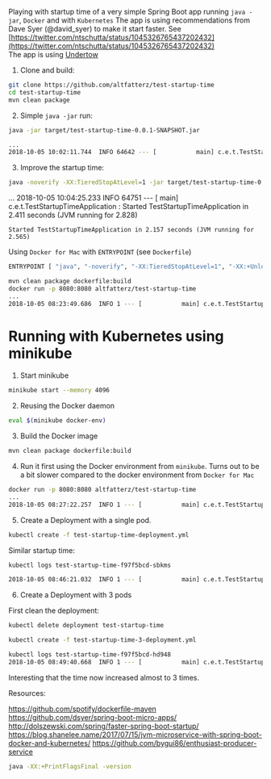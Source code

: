 Playing with startup time of a very simple Spring Boot app running `java -jar`, `Docker` and with `Kubernetes`
The app is using recommendations from Dave Syer (@david_syer) to make it start faster. See [https://twitter.com/ntschutta/status/1045326765437202432](https://twitter.com/ntschutta/status/1045326765437202432)  
The app is using [Undertow](http://undertow.io/)

1. Clone and build:

```bash
git clone https://github.com/altfatterz/test-startup-time
cd test-startup-time
mvn clean package
```

2. Simple `java -jar` run:
```bash
java -jar target/test-startup-time-0.0.1-SNAPSHOT.jar

...
2018-10-05 10:02:11.744  INFO 64642 --- [           main] c.e.t.TestStartupTimeApplication         : Started TestStartupTimeApplication in 3.444 seconds (JVM running for 4.038)
```

3. Improve the startup time:

```bash
java -noverify -XX:TieredStopAtLevel=1 -jar target/test-startup-time-0.0.1-SNAPSHOT.jar
```
...
2018-10-05 10:04:25.233  INFO 64751 --- [           main] c.e.t.TestStartupTimeApplication         : Started TestStartupTimeApplication in 2.411 seconds (JVM running for 2.828)
```
Started TestStartupTimeApplication in 2.157 seconds (JVM running for 2.565)
```

Using `Docker for Mac` with `ENTRYPOINT` (see `Dockerfile`) 
```bash
ENTRYPOINT [ "java", "-noverify", "-XX:TieredStopAtLevel=1", "-XX:+UnlockExperimentalVMOptions", "-XX:+UseCGroupMemoryLimitForHeap", "-jar", "/app.jar"]
```

```bash
mvn clean package dockerfile:build
docker run -p 8080:8080 altfatterz/test-startup-time
...
2018-10-05 08:23:49.686  INFO 1 --- [           main] c.e.t.TestStartupTimeApplication         : Started TestStartupTimeApplication in 2.172 seconds (JVM running for 2.538)
```

# Running with Kubernetes using minikube

1. Start minikube 

```bash
minikube start --memory 4096
```

2. Reusing  the Docker daemon

```bash
eval $(minikube docker-env)
```

3. Build the Docker image

```bash
mvn clean package dockerfile:build
```

4. Run it first using the Docker environment from `minikube`. 
Turns out to be a bit slower compared to the docker environment from `Docker for Mac`

```bash
docker run -p 8080:8080 altfatterz/test-startup-time
...
2018-10-05 08:27:22.257  INFO 1 --- [           main] c.e.t.TestStartupTimeApplication         : Started TestStartupTimeApplication in 2.607 seconds (JVM running for 3.03)
``` 

5. Create a Deployment with a single pod.

```bash
kubectl create -f test-startup-time-deployment.yml
```

Similar startup time:

```bash
kubectl logs test-startup-time-f97f5bcd-sbkms

2018-10-05 08:46:21.032  INFO 1 --- [           main] c.e.t.TestStartupTimeApplication         : Started TestStartupTimeApplication in 2.87 seconds (JVM running for 3.332)
```

6. Create a Deployment with 3 pods

First clean the deployment:
```bash
kubectl delete deployment test-startup-time
```

```bash
kubectl create -f test-startup-time-3-deployment.yml
```

```bash
kubectl logs test-startup-time-f97f5bcd-hd948
2018-10-05 08:49:40.668  INFO 1 --- [           main] c.e.t.TestStartupTimeApplication         : Started TestStartupTimeApplication in 7.702 seconds (JVM running for 8.847)
```

Interesting that the time now increased almost to 3 times.



Resources:

https://github.com/spotify/dockerfile-maven
https://github.com/dsyer/spring-boot-micro-apps/
http://dolszewski.com/spring/faster-spring-boot-startup/
https://blog.shanelee.name/2017/07/15/jvm-microservice-with-spring-boot-docker-and-kubernetes/
https://github.com/bygui86/enthusiast-producer-service
```bash
java -XX:+PrintFlagsFinal -version
```

